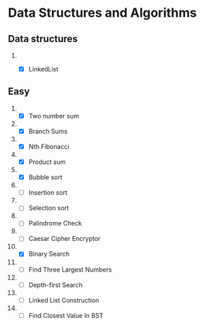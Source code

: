 # Data Structures and Algorithms

## Data structures 

1. - [x] LinkedList






## Easy

1. - [x] Two number sum
2. - [x] Branch Sums
3. - [x] Nth Fibonacci
4. - [x] Product sum
5. - [x] Bubble sort
6. - [ ] Insertion sort
7. - [ ] Selection sort
8. - [ ] Palindrome Check
9. - [ ] Caesar Cipher Encryptor
10. - [x] Binary Search
11. - [ ] Find Three Largest Numbers

12. - [ ] Depth-first Search
13. - [ ] Linked List Construction
14. - [ ] Find Closest Value In BST
